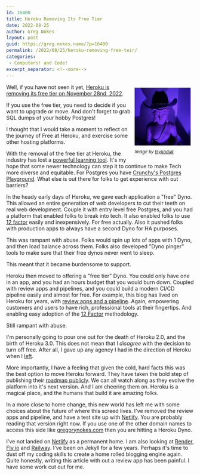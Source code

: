 ```yaml
---
id: 16400
title: Heroku Removing Its Free Tier
date: 2022-08-25
author: Greg Nokes
layout: post
guid: https://greg.nokes.name/?p=16400
permalink: /2022/08/25/heroku-removing-free-teir/
categories:
 - Computers! and Code!
excerpt_separator: <!--more-->
---
```


<div style="float: right; padding: 10px 10px 10px 10px;"><img src="/binaries/2022/08/buddha_bud.jpeg" width="150" alt="purple lit buddha with a black cowboy hat"><br />
<sub><i>Image by <a href="https://twitter.com/tsykoduk">tsykoduk</a></i></sub></div>

Well, if you have not seen it yet, [Heroku is removing its free tier on November 28nd, 2022](https://blog.heroku.com/next-chapter).

If you use the free tier, you need to decide if you want to upgrade or move. And don't forget to grab SQL dumps of your hobby Postgres!

I thought that I would take a moment to reflect on the journey of Free at Heroku, and exercise some other hosting platforms.

<!--more-->

With the removal of the free tier at Heroku, the industry has lost a [powerful learning tool](https://xeiaso.net/blog/rip-heroku). It's my hope that some newer technology can step it to continue to make Tech more diverse and equitable. For Postgres you have [Crunchy's Postgres Playground](https://www.crunchydata.com/developers/tutorials). What else is out there for folks to get experience with out barriers?

In the heady early days of Heroku, we gave each application a "free" Dyno. This allowed an entire generation of web developers to cut their teeth on real web development. Couple it with entry level free Postgres, and you had a platform that enabled folks to break into tech. It also enabled folks to use [12 factor](https://12factor.net) easily and inexpensively. For free actually. Also it pushed folks with production apps to always have a second Dyno for HA purposes.

This was rampant with abuse. Folks would spin up lots of apps with 1 Dyno, and then load balance across them. Folks also developed "Dyno pinger" tools to make sure that their free dynos never went to sleep. 

This meant that it became burdensome to support.

Heroku then moved to offering a "free tier" Dyno. You could only have one in an app, and you had an hours budget that you would burn down. Coupled with review apps and pipelines, and you could build a modern CI/CD pipeline easily and almost for free. For example, this blog has lived on Heroku for years, with [review apps and a pipeline](https://greg.nokes.name/2018/02/26/how-i-do-it/). Again, empowering customers and users to have rich, professional tools at their fingertips. And enabling easy adoption of the [12 Factor](https://12factor.net) methodology. 

Still rampant with abuse.

I'm personally going to pour one out for the death of Heroku 2.0, and the birth of Heroku 3.0. This does not mean that I *disagree* with the decision to turn off free. After all, I gave up any agency I had in the direction of Heroku when I [left](https://greg.nokes.name/2022/06/14/a-decade-at-heroku/). 

More importantly, I have a feeling that given the cold, hard facts this was the best option to move Heroku forward. They have taken the bold step of publishing their [roadmap publicly](https://github.com/heroku/roadmap). We can all watch along as they evolve the platform into it's next version. And I am cheering them on. Heroku is a magical place, and the humans that build it are amazing folks.

In a more close to home change, this new world has left me with some choices about the future of where this screed lives. I've removed the review apps and pipeline, and have a test site up with [Netlify](https://www.netlify.com). You are probably reading that version right now. If you use one of the other domain names to access this side like [gregorynokes.com](https://gregorynokes.com/) then you are hitting a Heroku Dyno.

I've not landed on [Netlify](https://www.netlify.com) as a permanent home. I am also looking at [Render](https://render.com), [Fly.io](https://fly.io) and [Railway](https://railway.app). I've been on Jekyll for a few years. Perhaps it's time to dust off my coding skills to create a home rolled blogging engine again. Quite honestly, writing this article with out a review app has been painful. I have some work cut out for me.

